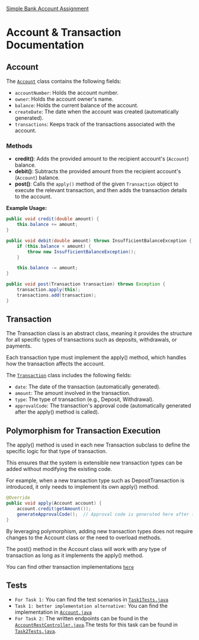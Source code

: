 [Simple Bank Account Assignment](https://gitlab.eteration.com/academy/assignments/simplebanking#bonus-task-1-find-a-better-implementation-alternative)

# Account & Transaction Documentation

## Account

The [`Account`](src/main/java/com/eteration/simplebanking/model/Account.java) class contains the following fields:
- `accountNumber`: Holds the account number.
- `owner`: Holds the account owner's name.
- `balance`: Holds the current balance of the account.
- `createDate`: The date when the account was created (automatically generated).
- `transactions`: Keeps track of the transactions associated with the account.

### Methods

- **credit()**: Adds the provided amount to the recipient account's (`Account`) balance.
- **debit()**: Subtracts the provided amount from the recipient account's (`Account`) balance.
- **post()**: Calls the `apply()` method of the given `Transaction` object to execute the relevant transaction, and then adds the transaction details to the account.

**Example Usage:**

```java
public void credit(double amount) {
    this.balance += amount;
}
```
```java
public void debit(double amount) throws InsufficientBalanceException {
    if (this.balance < amount) {
        throw new InsufficientBalanceException();
    }

    this.balance -= amount;
}
```
```java
public void post(Transaction transaction) throws Exception {
    transaction.apply(this);
    transactions.add(transaction);
}
```

## Transaction

The Transaction class is an abstract class, meaning it provides the structure for all specific types of transactions such as deposits, withdrawals, or payments. <br /> 

Each transaction type must implement the apply() method, which handles how the transaction affects the account.

The [`Transaction`](src/main/java/com/eteration/simplebanking/model/transaction/Transaction.java) class includes the following fields:
- `date`: The date of the transaction (automatically generated).
- `amount`: The amount involved in the transaction.
- `type`: The type of transaction (e.g., Deposit, Withdrawal).
- `approvalCode`: The transaction's approval code (automatically generated after the apply() method is called).


## Polymorphism for Transaction Execution
The apply() method is used in each new Transaction subclass to define the specific logic for that type of transaction. <br />

This ensures that the system is extensible new transaction types can be added without modifying the existing code. <br />

For example, when a new transaction type such as DepositTransaction is introduced, it only needs to implement its own apply() method. <br />


```java
@Override
public void apply(Account account) {
    account.credit(getAmount());
    generateApprovalCode();  // Approval code is generated here after the transaction is applied
}
```

By leveraging polymorphism, adding new transaction types does not require changes to the Account class or the need to overload methods. <br />

The post() method in the Account class will work with any type of transaction as long as it implements the apply() method.

You can find other transaction implementations [`here`](src/main/java/com/eteration/simplebanking/model/transaction/impl)

## Tests
- `For Task 1:` You can find the test scenarios in [`Task1Tests.java`](src/test/java/com/eteration/simplebanking/Task1Tests.java) <br />
- `Task 1: better implementation alternative:` You can find the implementation in [`Account.java`](src/main/java/com/eteration/simplebanking/model/Account.java) <br />
- `For Task 2:` The written endpoints can be found in the [`AccountRestController.java`](src/main/java/com/eteration/simplebanking/controller/AccountRestController.java).The tests for this task can be found in [`Task2Tests.java`](src/test/java/com/eteration/simplebanking/Task2Tests.java).

